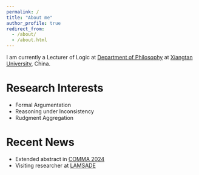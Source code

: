 ```yaml
---
permalink: /
title: "About me"
author_profile: true
redirect_from: 
  - /about/
  - /about.html
---
```


I am currently a Lecturer of Logic  at [Department of Philosophy](https://bqsy.xtu.edu.cn) at  [Xiangtan University](https://en.xtu.edu.cn), China.

Research Interests
======

- Formal Argumentation
- Reasoning under Inconsistency
- Rudgment Aggregation

Recent News
======

- Extended abstract in [COMMA 2024](http://comma2024.krportal.org/program.html)
- Visiting researcher at [LAMSADE](https://www.lamsade.dauphine.fr/fr.html) 

